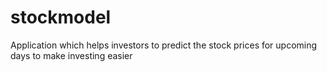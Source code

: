 # stockmodel
Application which helps investors to predict the stock prices for upcoming days to make investing easier
